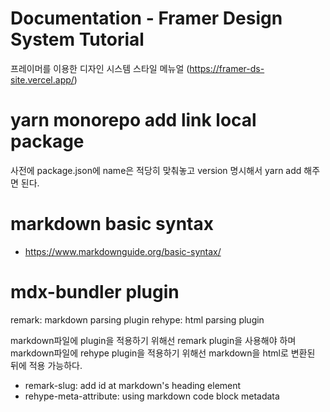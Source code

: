 # Documentation - Framer Design System Tutorial

프레이머를 이용한 디자인 시스템 스타일 메뉴얼
(https://framer-ds-site.vercel.app/)

# yarn monorepo add link local package

사전에 package.json에 name은 적당히 맞춰놓고 version 명시해서 yarn add 해주면 된다.

# markdown basic syntax

- https://www.markdownguide.org/basic-syntax/

# mdx-bundler plugin

remark: markdown parsing plugin
rehype: html parsing plugin

markdown파일에 plugin을 적용하기 위해선 remark plugin을 사용해야 하며
markdown파일에 rehype plugin을 적용하기 위해선 markdown을 html로 변환된 뒤에 적용 가능하다.

- remark-slug: add id at markdown's heading element
- rehype-meta-attribute: using markdown code block metadata

